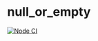 # null_or_empty

[![Node CI](https://github.com/remuollinen/null_or_empty/actions/workflows/main.yml/badge.svg?branch=master)](https://github.com/remuollinen/null_or_empty/actions/workflows/main.yml)
